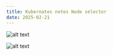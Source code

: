 ```yaml
---
title: Kubernates notes Node selector
date: 2025-02-21
---
```


![alt text](/images/Pastedimage20250218124925.png)

![alt text](/images/Pastedimage20250218125028.png)

